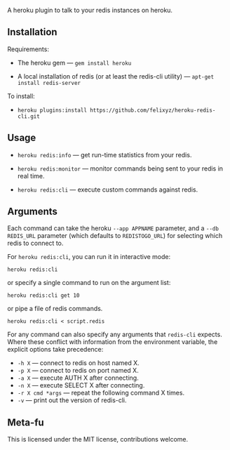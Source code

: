 A heroku plugin to talk to your redis instances on heroku.

Installation
------------

Requirements:

* The heroku gem — `gem install heroku`

* A local installation of redis (or at least the redis-cli utility) — `apt-get install redis-server`

To install:

* `heroku plugins:install https://github.com/felixyz/heroku-redis-cli.git`

Usage
-----

* `heroku redis:info` — get run-time statistics from your redis.

* `heroku redis:monitor` — monitor commands being sent to your redis in real time.

* `heroku redis:cli` — execute custom commands against redis.

Arguments
---------

Each command can take the heroku `--app APPNAME` parameter, and a `--db REDIS_URL` parameter (which defaults to `REDISTOGO_URL`) for selecting which redis to connect to.

For `heroku redis:cli`, you can run it in interactive mode:

    heroku redis:cli

or specify a single command to run on the argument list:

    heroku redis:cli get 10

or pipe a file of redis commands.

    heroku redis:cli < script.redis

For any command can also specify any arguments that `redis-cli` expects. Where these conflict with information from the environment variable, the explicit options take precedence:

* `-h X` — connect to redis on host named X.
* `-p X` — connect to redis on port named X.
* `-a X` — execute AUTH X after connecting.
* `-n X` — execute SELECT X after connecting.
* `-r X cmd *args` — repeat the following command X times.
* `-v` — print out the version of redis-cli.

Meta-fu
-------

This is licensed under the MIT license, contributions welcome.
